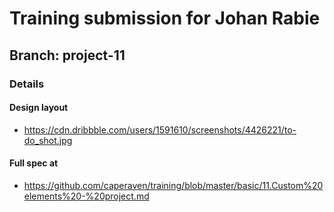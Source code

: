 # Training submission for Johan Rabie
## Branch: project-11

### Details
#### Design layout
- <https://cdn.dribbble.com/users/1591610/screenshots/4426221/to-do_shot.jpg>

#### Full spec at
- https://github.com/caperaven/training/blob/master/basic/11.Custom%20elements%20-%20project.md